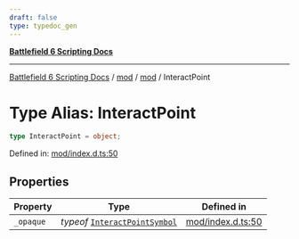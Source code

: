 ```yaml
---
draft: false
type: typedoc_gen
---
```


[**Battlefield 6 Scripting Docs**](../../../_index.md)

***

[Battlefield 6 Scripting Docs](../../../_index.md) / [mod](../../_index.md) / [mod](../_index.md) / InteractPoint

# Type Alias: InteractPoint

```ts
type InteractPoint = object;
```

Defined in: [mod/index.d.ts:50](https://github.com/battlefield-portal-community/portal-docs/blob/6d87e21c5922a3efb03c634dbe98e5fe6e797672/generators/santiago/mod/index.d.ts#L50)

## Properties

| Property | Type | Defined in |
| ------ | ------ | ------ |
| <a id="_opaque"></a> `_opaque` | *typeof* [`InteractPointSymbol`](../InteractPointSymbol/_index.md) | [mod/index.d.ts:50](https://github.com/battlefield-portal-community/portal-docs/blob/6d87e21c5922a3efb03c634dbe98e5fe6e797672/generators/santiago/mod/index.d.ts#L50) |
